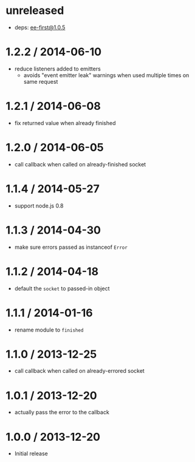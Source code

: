 unreleased
==========

  * deps: ee-first@1.0.5

1.2.2 / 2014-06-10
==================

  * reduce listeners added to emitters
    - avoids "event emitter leak" warnings when used multiple times on same request

1.2.1 / 2014-06-08
==================

  * fix returned value when already finished

1.2.0 / 2014-06-05
==================

  * call callback when called on already-finished socket

1.1.4 / 2014-05-27
==================

  * support node.js 0.8

1.1.3 / 2014-04-30
==================

  * make sure errors passed as instanceof `Error`

1.1.2 / 2014-04-18
==================

  * default the `socket` to passed-in object

1.1.1 / 2014-01-16
==================

  * rename module to `finished`

1.1.0 / 2013-12-25
==================

  * call callback when called on already-errored socket

1.0.1 / 2013-12-20
==================

  * actually pass the error to the callback

1.0.0 / 2013-12-20
==================

  * Initial release
